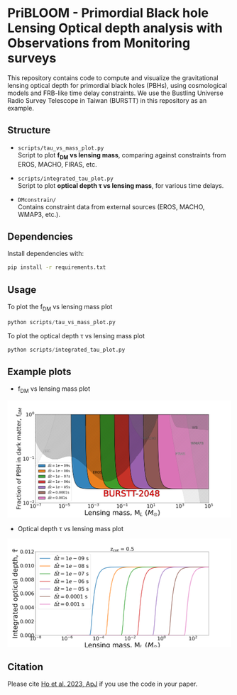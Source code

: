 # PriBLOOM - Primordial Black hole Lensing Optical depth analysis with Observations from Monitoring surveys

This repository contains code to compute and visualize the gravitational lensing optical depth for primordial black holes (PBHs), using cosmological models and FRB-like time delay constraints. We use the Bustling Universe Radio Survey Telescope in Taiwan (BURSTT) in this repository as an example.

## Structure

- `scripts/tau_vs_mass_plot.py`  
  Script to plot **f<sub>DM</sub> vs lensing mass**, comparing against constraints from EROS, MACHO, FIRAS, etc.
  
- `scripts/integrated_tau_plot.py`  
  Script to plot **optical depth τ vs lensing mass**, for various time delays.

- `DMconstrain/`  
  Contains constraint data from external sources (EROS, MACHO, WMAP3, etc.).

## Dependencies

Install dependencies with:

```bash
pip install -r requirements.txt
```

## Usage
To plot the f<sub>DM</sub> vs lensing mass plot
```python
python scripts/tau_vs_mass_plot.py
```  

To plot the optical depth τ vs lensing mass plot
``` python
python scripts/integrated_tau_plot.py
```


## Example plots
- f<sub>DM</sub> vs lensing mass plot  
<img src="fdm_ml.png" alt="Batch 1" width="800">  

- Optical depth τ vs lensing mass plot  
<img src="tau_ml.png" alt="Batch 2" width="800">

## Citation
Please cite [Ho et al. 2023, ApJ](https://iopscience.iop.org/article/10.3847/1538-4357/accb9e) if you use the code in your paper.

